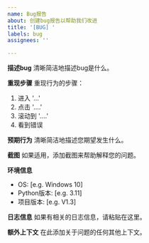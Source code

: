 ```yaml
---
name: Bug报告
about: 创建bug报告以帮助我们改进
title: '[BUG] '
labels: bug
assignees: ''

---
```


**描述bug**
清晰简洁地描述bug是什么。

**重现步骤**
重现行为的步骤：
1. 进入 '...'
2. 点击 '....'
3. 滚动到 '....'
4. 看到错误

**预期行为**
清晰简洁地描述您期望发生什么。

**截图**
如果适用，添加截图来帮助解释您的问题。

**环境信息**
 - OS: [e.g. Windows 10]
 - Python版本: [e.g. 3.11]
 - 项目版本: [e.g. V1.3]

**日志信息**
如果有相关的日志信息，请粘贴在这里。

**额外上下文**
在此添加关于问题的任何其他上下文。
